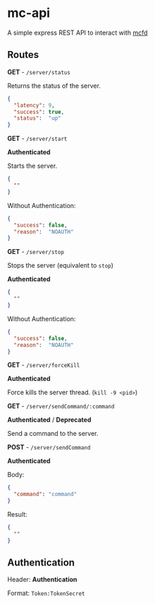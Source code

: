 # mc-api

A simple express REST API to interact with [mcfd](https://github.com/rdelrod/mcfd)


## Routes


**GET** - `/server/status`

Returns the status of the server.

```json
{
  "latency": 9,
  "success": true,
  "status":  "up"
}
```

**GET** - `/server/start`

**Authenticated**

Starts the server.

```json
{
  ""
}
```

Without Authentication:

```json
{
  "success": false,
  "reason":  "NOAUTH"
}
```

**GET** - `/server/stop`

Stops the server (equivalent to `stop`)

**Authenticated**

```json
{
  ""
}
```

Without Authentication:

```json
{
  "success": false,
  "reason":  "NOAUTH"
}
```

**GET** - `/server/forceKill`

**Authenticated**

Force kills the server thread. (`kill -9 <pid>`)

**GET** - `/server/sendCommand/:command`

**Authenticated** / **Deprecated**

Send a command to the server.

**POST** - `/server/sendCommand`

**Authenticated**

Body:

```json
{
  "command": "command"
}
```

Result:

```json
{
  ""
}
```

## Authentication

Header: **Authentication**

Format: `Token:TokenSecret`
